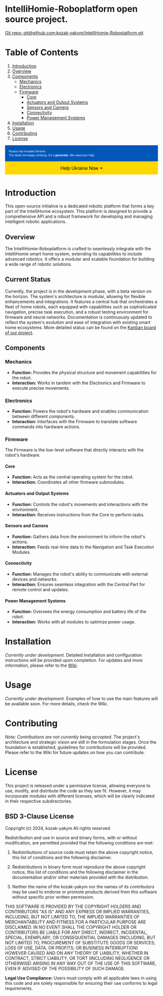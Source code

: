 # IntelliHomie-Roboplatform open source project.

[Git repo: git@github.com:kozak-yakym/IntelliHomie-Roboplatform.git](https://github.com/kozak-yakym/IntelliHomie-Roboplatform)

# Table of Contents
1. [Introduction](#introduction)
2. [Overview](#overview)
3. [Components](#components)
   - [Mechanics](#mechanics)
   - [Electronics](#electronics)
   - [Firmware](#firmware)
     - [Core](#core)
     - [Actuators and Output Systems](#actuators-and-output-systems)
     - [Sensors and Camera](#sensors-and-camera)
     - [Connectivity](#connectivity)
     - [Power Management Systems](#power-management-systems)
4. [Installation](#installation)
5. [Usage](#usage)
6. [Contributing](#contributing)
7. [License](#license)



[![Stand With Ukraine](https://raw.githubusercontent.com/vshymanskyy/StandWithUkraine/main/banner2-direct.svg)](https://vshymanskyy.github.io/StandWithUkraine/)

# Introduction

This open-source initiative is a dedicated robotic platform that forms a key part of the IntelliHomie ecosystem. This platform is designed to provide a comprehensive API and a robust framework for developing and managing intelligent robotic applications.

## Overview

The IntelliHomie-Roboplatform is crafted to seamlessly integrate with the IntelliHomie smart home system, extending its capabilities to include advanced robotics. It offers a modular and scalable foundation for building a wide range of robotic solutions.

## Current Status
Currently, the project is in the development phase, with a beta version on the horizon. The system's architecture is modular, allowing for flexible enhancements and integrations. It features a central hub that orchestrates a fleet of home robots, each equipped with capabilities such as sophisticated navigation, precise task execution, and a robust testing environment for firmware and neural networks. Documentation is continuously updated to reflect the system's evolution and ease of integration with existing smart home ecosystems.
More detailed status can be found on the [Kanban board of our project](https://github.com/users/kozak-yakym/projects/1).

## Components

### Mechanics
- **Function:** Provides the physical structure and movement capabilities for the robot.
- **Interaction:** Works in tandem with the Electronics and Firmware to execute precise movements.

### Electronics
- **Function:** Powers the robot's hardware and enables communication between different components.
- **Interaction:** Interfaces with the Firmware to translate software commands into hardware actions.

### Firmware
The Firmware is the low-level software that directly interacts with the robot's hardware.

#### Core
- **Function:** Acts as the central operating system for the robot.
- **Interaction:** Coordinates all other firmware submodules.

#### Actuators and Output Systems
- **Function:** Controls the robot's movements and interactions with the environment.
- **Interaction:** Receives instructions from the Core to perform tasks.

#### Sensors and Camera
- **Function:** Gathers data from the environment to inform the robot's actions.
- **Interaction:** Feeds real-time data to the Navigation and Task Execution Modules.

#### Connectivity
- **Function:** Manages the robot's ability to communicate with external devices and networks.
- **Interaction:** Ensures seamless integration with the Central Part for remote control and updates.

#### Power Management Systems
- **Function:** Oversees the energy consumption and battery life of the robot.
- **Interaction:** Works with all modules to optimize power usage.

# Installation
*Currently under development.* Detailed installation and configuration instructions will be provided upon completion. For updates and more information, please refer to the [Wiki](https://github.com/kozak-yakym/IntelliHomie-Roboplatform/wiki).

# Usage
*Currently under development.* Examples of how to use the main features will be available soon. For more details, check the Wiki.

# Contributing
*Note: Contributions are not currently being accepted.* The project's architecture and strategic vision are still in the formulation stages. Once the foundation is established, guidelines for contributions will be provided. Please refer to the Wiki for future updates on how you can contribute.

# License
This project is released under a permissive license, allowing everyone to use, modify, and distribute the code as they see fit. However, it may incorporate modules with different licenses, which will be clearly indicated in their respective subdirectories.

## **BSD 3-Clause License** 
Copyright (c) 2024, kozak-yakym
All rights reserved.

Redistribution and use in source and binary forms, with or without modification, are permitted provided that the following conditions are met:

1. Redistributions of source code must retain the above copyright notice, this list of conditions and the following disclaimer.

2. Redistributions in binary form must reproduce the above copyright notice, this list of conditions and the following disclaimer in the documentation and/or other materials provided with the distribution.

3. Neither the name of the kozak-yakym nor the names of its contributors may be used to endorse or promote products derived from this software without specific prior written permission.

THIS SOFTWARE IS PROVIDED BY THE COPYRIGHT HOLDERS AND CONTRIBUTORS "AS IS" AND ANY EXPRESS OR IMPLIED WARRANTIES, INCLUDING, BUT NOT LIMITED TO, THE IMPLIED WARRANTIES OF MERCHANTABILITY AND FITNESS FOR A PARTICULAR PURPOSE ARE DISCLAIMED. IN NO EVENT SHALL THE COPYRIGHT HOLDER OR CONTRIBUTORS BE LIABLE FOR ANY DIRECT, INDIRECT, INCIDENTAL, SPECIAL, EXEMPLARY, OR CONSEQUENTIAL DAMAGES (INCLUDING, BUT NOT LIMITED TO, PROCUREMENT OF SUBSTITUTE GOODS OR SERVICES; LOSS OF USE, DATA, OR PROFITS; OR BUSINESS INTERRUPTION) HOWEVER CAUSED AND ON ANY THEORY OF LIABILITY, WHETHER IN CONTRACT, STRICT LIABILITY, OR TORT (INCLUDING NEGLIGENCE OR OTHERWISE) ARISING IN ANY WAY OUT OF THE USE OF THIS SOFTWARE, EVEN IF ADVISED OF THE POSSIBILITY OF SUCH DAMAGE.


**Legal Use Compliance:** Users must comply with all applicable laws in using this code and are solely responsible for ensuring their use conforms to legal requirements.

